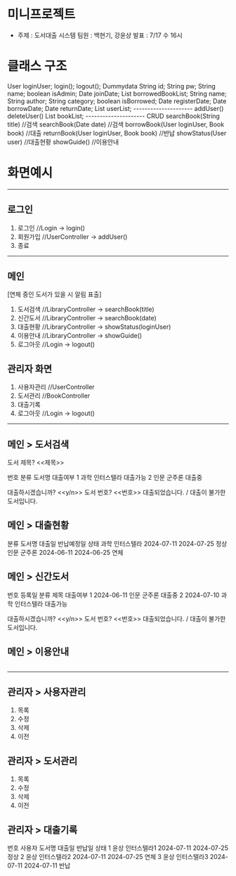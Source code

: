 # 미니프로젝트
- 주제 : 도서대출 시스템
  팀원 : 백현기, 강윤상
  발표 : 7/17 수 16시


# 클래스 구조
<Package util>
  <Class Prompt>
  

  <Class Login>
  User loginUser;
  login();
  logout();

  <Class Dummy>
  Dummydata


<Package vo>

  <Class User>
  String id;
  String pw;
  String name;
  boolean isAdmin;
  Date joinDate;
  List<Book> borrowedBookList;

  <Class Book>
  String name;
  String author;
  String category;
  boolean isBorrowed;
  Date registerDate;
  Date borrowDate;
  Date returnDate;


<Package controller>

  <Class UserController>
  List<User> userList;
  ---------------------
  addUser()
  deleteUser()

  <Class BookController>
  List<Book> bookList;
  ---------------------
  CRUD

  <Class LibraryController>
  searchBook(String title)  //검색
  searchBook(Date date)  //검색
  borrowBook(User loginUser, Book book)  //대출
  returnBook(User loginUser, Book book)  //반납
  showStatus(User user)  //대출현황
  showGuide()  //이용안내


# 화면예시

-----------------------------------------------------

## 로그인
1. 로그인  //Login -> login()
2. 회원가입  //UserController -> addUser()
0. 종료

-----------------------------------------------------

## 메인
[연체 중인 도서가 있을 시 알림 표출]
1. 도서검색  //LibraryController -> searchBook(title)
2. 신간도서  //LibraryController -> searchBook(date)
3. 대출현황  //LibraryController -> showStatus(loginUser)
4. 이용안내  //LibraryController -> showGuide()
0. 로그아웃  //Login -> logout()

## 관리자 화면
1. 사용자관리  //UserController
2. 도서관리  //BookController
3. 대출기록  
0. 로그아웃  //Login -> logout()

-----------------------------------------------------

## 메인 > 도서검색
도서 제목? <<제목>>

번호    분류    도서명          대출여부
1       과학    인터스텔라      대출가능
2       인문    군주론          대출중

대출하시겠습니까? <<y/n>>
도서 번호? <<번호>>
대출되었습니다. / 대출이 불가한 도서입니다.


## 메인 > 대출현황
분류    도서명        대출일      반납예정일      상태
과학    인터스텔라    2024-07-11  2024-07-25      정상
인문    군주론        2024-06-11  2024-06-25      연체


## 메인 > 신간도서
번호    등록일      분류    제목            대출여부
1       2024-06-11  인문    군주론          대출중
2       2024-07-10  과학    인터스텔라      대출가능

대출하시겠습니까? <<y/n>>
도서 번호? <<번호>>
대출되었습니다. / 대출이 불가한 도서입니다.


## 메인 > 이용안내
~~~~
~~~~

-----------------------------------------------------

## 관리자 > 사용자관리
1. 목록
2. 수정
3. 삭제
0. 이전

## 관리자 > 도서관리
1. 목록
2. 수정
3. 삭제
0. 이전

## 관리자 > 대출기록
번호    사용자    도서명       대출일      반납일      상태
1       윤상      인터스텔라1  2024-07-11  2024-07-25  정상
2       윤상      인터스텔라2  2024-07-11  2024-07-25  연체
3       윤상      인터스텔라3  2024-07-11  2024-07-11  반납